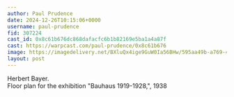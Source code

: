 ```yaml
---
author: Paul Prudence
date: 2024-12-26T10:15:06+0000
username: paul-prudence
fid: 307224
cast_id: 0x8c61b676dc868dafacfc6b1b82169e5ba1a4a87f
cast: https://warpcast.com/paul-prudence/0x8c61b676
image: https://imagedelivery.net/BXluQx4ige9GuW0Ia56BHw/595aa49b-a769-4cf8-bd10-72cb211ef800/original
layout: post
---
```

Herbert Bayer.   
Floor plan for the exhibition "Bauhaus 1919-1928,", 1938  

<img src='https://imagedelivery.net/BXluQx4ige9GuW0Ia56BHw/595aa49b-a769-4cf8-bd10-72cb211ef800/original' alt='' referrerpolicy='no-referrer'/>